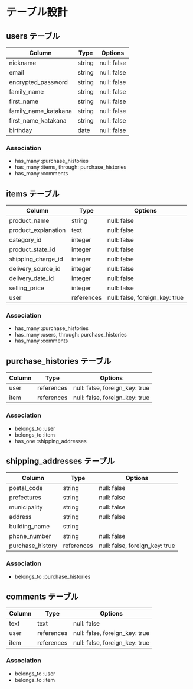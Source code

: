 # テーブル設計

## users テーブル

| Column               | Type   | Options     |
| -------------------- | ------ | ----------- |
| nickname             | string | null: false |
| email                | string | null: false |
| encrypted_password   | string | null: false |
| family_name          | string | null: false |
| first_name           | string | null: false |
| family_name_katakana | string | null: false |
| first_name_katakana  | string | null: false |
| birthday             | date   | null: false |

### Association

- has_many :purchase_histories
- has_many :items, through: purchase_histories
- has_many :comments

## items テーブル

| Column              | Type       | Options                        |
| ------------------- | ---------- | ------------------------------ |
| product_name        | string     | null: false                    |
| product_explanation | text       | null: false                    |
| category_id         | integer    | null: false                    |
| product_state_id    | integer    | null: false                    |
| shipping_charge_id  | integer    | null: false                    |
| delivery_source_id  | integer    | null: false                    |
| delivery_date_id    | integer    | null: false                    |
| selling_price       | integer    | null: false                    |
| user                | references | null: false, foreign_key: true |

### Association

- has_many :purchase_histories
- has_many :users, through: purchase_histories
- has_many :comments

## purchase_histories テーブル

| Column    | Type       | Options                        |
| --------- | ---------- | ------------------------------ |
| user      | references | null: false, foreign_key: true |
| item      | references | null: false, foreign_key: true |

### Association

- belongs_to :user
- belongs_to :item
- has_one :shipping_addresses


## shipping_addresses テーブル

| Column            | Type       | Options                        |
| ----------------- | ---------- | ------------------------------ |
| postal_code       | string     | null: false                    |
| prefectures       | string     | null: false                    |
| municipality      | string     | null: false                    |
| address           | string     | null: false                    |
| building_name     | string     |                                |
| phone_number      | string     | null: false                    |
| purchase_history  | references | null: false, foreign_key: true |

### Association

- belongs_to :purchase_histories

## comments テーブル

| Column | Type       | Options                        |
| ------ | ---------- | ------------------------------ |
| text   | text       | null: false                    |
| user   | references | null: false, foreign_key: true |
| item   | references | null: false, foreign_key: true |


### Association

- belongs_to :user
- belongs_to :item